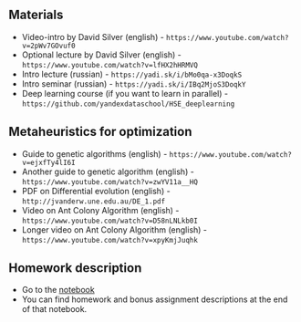 

## Materials
* Video-intro by David Silver (english) - `https://www.youtube.com/watch?v=2pWv7GOvuf0`
* Optional lecture by David Silver (english) - `https://www.youtube.com/watch?v=lfHX2hHRMVQ`
* Intro lecture (russian) - `https://yadi.sk/i/bMo0qa-x3DoqkS`
* Intro seminar (russian) - `https://yadi.sk/i/IBq2MjoS3DoqkY`
* Deep learning course (if you want to learn in parallel) - `https://github.com/yandexdataschool/HSE_deeplearning`

## Metaheuristics for optimization
* Guide to genetic algorithms (english) - `https://www.youtube.com/watch?v=ejxfTy4lI6I`
* Another guide to genetic algorithm (english) - `https://www.youtube.com/watch?v=zwYV11a__HQ`
* PDF on Differential evolution (english) - `http://jvanderw.une.edu.au/DE_1.pdf`
* Video on Ant Colony Algorithm (english) - `https://www.youtube.com/watch?v=D58nLNLkb0I`
* Longer video on Ant Colony Algorithm (english) - `https://www.youtube.com/watch?v=xpyKmjJuqhk`


## Homework description
* Go to the [notebook](https://github.com/yandexdataschool/Practical_RL/blob/master/week0/frozenlake.ipynb)
* You can find homework and bonus assignment descriptions at the end of that notebook.

